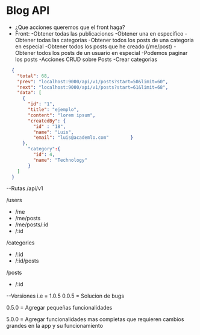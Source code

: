 # Blog API 

- ¿Que acciones queremos que el front haga?
- Front:
  -Obtener todas las publicaciones
  -Obtener una en especifico
  -Obtener todas las categorias
  -Obtener todos los posts de una categoria en especial
  -Obtener todos los posts que he creado (/me/post)
  -Obtener todos los posts de un usuario en especial
  -Podemos paginar los posts
  -Acciones CRUD sobre Posts
  -Crear categorias 


```json
  {
    "total": 68,
    "prev": "localhost:9000/api/v1/posts?start=50&limit=60",
    "next": "localhost:9000/api/v1/posts?start=61&limit=68",
    "data": [
      {
        "id": "1",
        "title": "ejemplo",
        "content": "lorem ipsum",
        "createdBy": {
          "id" : "18",
          "name": "Luis",
          "email": "luis@academlo.com"        }
      },
        "category":{
          "id": 4,
          "name": "Technology"
        } 
    ]
  }
```

--Rutas 
/api/v1

/users
  - /me
  - /me/posts
  - /me/posts/:id
  - /:id

/categories
  - /:id
  - /:id/posts

/posts
  - /:id

--Versiones
  i.e = 1.0.5
  0.0.5 = Solucion de bugs

  0.5.0 = Agregar pequeñas funcionalidades

  5.0.0 = Agregar funcionalidades mas completas que requieren cambios grandes en la app y su funcionamiento